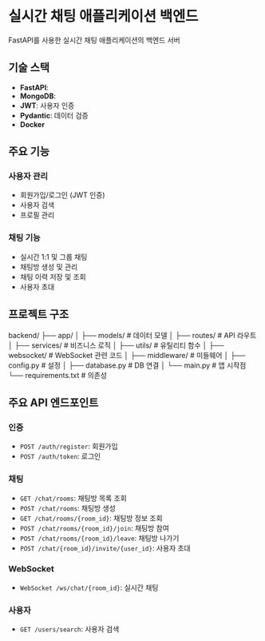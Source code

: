 # 실시간 채팅 애플리케이션 백엔드

FastAPI를 사용한 실시간 채팅 애플리케이션의 백엔드 서버

## 기술 스택

- **FastAPI**: 
- **MongoDB**: 
- **JWT**: 사용자 인증
- **Pydantic**: 데이터 검증
- **Docker**

## 주요 기능

### 사용자 관리
- 회원가입/로그인 (JWT 인증)
- 사용자 검색
- 프로필 관리

### 채팅 기능
- 실시간 1:1 및 그룹 채팅
- 채팅방 생성 및 관리 
- 채팅 이력 저장 및 조회
- 사용자 초대

## 프로젝트 구조

backend/
├── app/
│   ├── models/         # 데이터 모델
│   ├── routes/         # API 라우트
│   ├── services/       # 비즈니스 로직
│   ├── utils/          # 유틸리티 함수
│   ├── websocket/      # WebSocket 관련 코드
│   ├── middleware/     # 미들웨어
│   ├── config.py       # 설정
│   ├── database.py     # DB 연결
│   └── main.py         # 앱 시작점
└── requirements.txt    # 의존성

## 주요 API 엔드포인트

### 인증
- `POST /auth/register`: 회원가입
- `POST /auth/token`: 로그인

### 채팅
- `GET /chat/rooms`: 채팅방 목록 조회
- `POST /chat/rooms`: 채팅방 생성
- `GET /chat/rooms/{room_id}`: 채팅방 정보 조회
- `POST /chat/rooms/{room_id}/join`: 채팅방 참여
- `POST /chat/rooms/{room_id}/leave`: 채팅방 나가기
- `POST /chat/{room_id}/invite/{user_id}`: 사용자 초대

### WebSocket
- `WebSocket /ws/chat/{room_id}`: 실시간 채팅

### 사용자
- `GET /users/search`: 사용자 검색

